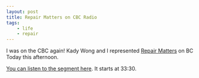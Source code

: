 ```yaml
---
layout: post
title: Repair Matters on CBC Radio
tags:
    - life
    - repair
---
```


I was on the CBC again! Kady Wong and I represented
[Repair Matters](http://repairmatters.ca/) on BC Today this afternoon.

[You can listen to the segment here](https://www.cbc.ca/listen/live-radio/1-4-bc-today/clip/15736413-sep.-16-2019-road-safety.-diy-electronic-repairs). It starts at 33:30.

